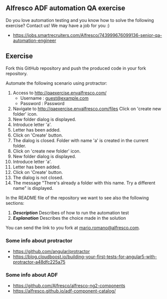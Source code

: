 ## Alfresco ADF automation QA exercise

Do you love automation testing and you know how to solve the following exercise? Contact us! We may have a job for you :)
* https://jobs.smartrecruiters.com/Alfresco/743999676099136-senior-qa-automation-engineer

## Exercise
Fork this GitHub repository and push the produced code in your fork repository. 

Automate the following scenario using protractor:
1. Access to http://qaexercise.envalfresco.com/
    - Username : guest@example.com
    - Password : Password
2. Navigate to http://qaexercise.envalfresco.com/files
Click on 'create new folder' icon.
3. New folder dialog is displayed.
4. Introduce letter 'a'.
5. Letter has been added.
6. Click on 'Create' button.
7. The dialog is closed. Folder with name 'a' is created in the current folder.
8. Click on 'create new folder' icon.
9. New folder dialog is displayed.
10. Introduce letter 'a'.
11. Letter has been added.
12. Click on 'Create' button.
13. The dialog is not closed.
14. The message "There's already a folder with this name. Try a different name" is displayed.

In the README file of the repository we want to see also the following sections:
1. ***Description*** Describes of how to run the automation test
2. ***Explanation*** Describes the choice made in the solution

You can send the link to you fork at mario.romano@alfresco.com.

### Some info about protractor
* https://github.com/angular/protractor
* https://blog.cloudboost.io/building-your-first-tests-for-angular5-with-protractor-a48dfc225a75

### Some info about ADF
* https://github.com/Alfresco/alfresco-ng2-components
* https://alfresco.github.io/adf-component-catalog/
